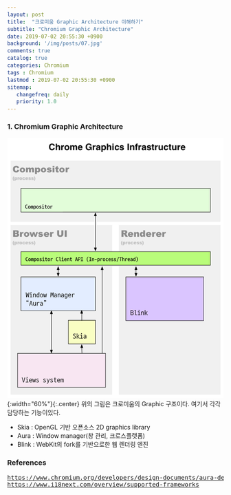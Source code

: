 ```yaml
---
layout: post
title:  "크로미움 Graphic Architecture 이해하기"
subtitle: "Chromium Graphic Architecture"
date: 2019-07-02 20:55:30 +0900
background: '/img/posts/07.jpg'
comments: true
catalog: true
categories: Chromium
tags : Chromium
lastmod : 2019-07-02 20:55:30 +0900
sitemap:
   changefreq: daily
   priority: 1.0
---
```


### 1. Chromium Graphic Architecture

![Chromium infrastructure](/img/Chromium/graphic/Chrome_Graphics_Infrastructure.png){:width="60%"}{:.center}
위의 그림은 크로미움의 Graphic 구조이다.
여기서 각각 담당하는 기능이있다.

- Skia : OpenGL 기반 오픈소스 2D graphics library
- Aura : Window manager(창 관리, 크로스플랫폼)
- Blink : WebKit의 fork를 기반으로한 웹 렌더링 엔진

### References

<pre>
<a href="https://www.chromium.org/developers/design-documents/aura-desktop-window-manager">https://www.chromium.org/developers/design-documents/aura-desktop-window-manager</a>
<a href="https://www.i18next.com/overview/supported-frameworks">https://www.i18next.com/overview/supported-frameworks</a>
</pre>
